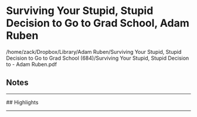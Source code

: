 # Surviving Your Stupid, Stupid Decision to Go to Grad School, Adam Ruben
/home/zack/Dropbox/Library/Adam Ruben/Surviving Your Stupid, Stupid Decision to Go to Grad School (684)/Surviving Your Stupid, Stupid Decision to - Adam Ruben.pdf
## Notes
<hr>
## Highlights
<hr>
